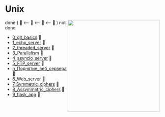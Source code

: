 # Unix

<img src=https://png.pngtree.com/png-vector/20190927/ourlarge/pngtree-adorable-baby-alpaca-illustration-for-nursery-decoration-png-image_1755209.jpg width=300 height=auto align="right"/>

done ( :green_book: <-- :ledger: <-- :orange_book: <-- :closed_book: ) not done

* [0_git_basics](https://github.com/TatianaVolkovaa/Unix/tree/main/0_git_basics) :green_book:
* [1_echo_server](https://github.com/TatianaVolkovaa/Unix/tree/main/1_echo_server) :green_book:
* [2_threaded_server](https://github.com/TatianaVolkovaa/Unix/tree/main/2_threaded_server) :green_book:
* [3_Parallelism](https://github.com/TatianaVolkovaa/Unix/tree/main/3_Parallelism) :green_book:
* [4_asyncio_server](https://github.com/TatianaVolkovaa/Unix/tree/main/4_asyncio_server) :green_book:
* [5_FTP_server](https://github.com/TatianaVolkovaa/Unix/tree/main/5_FTP_server) :green_book:
* [n_Поднятие_веб_сервера](https://github.com/TatianaVolkovaa/Unix/tree/main/n_Поднятие_веб_сервера) :green_book:
* [6_Web_server](https://github.com/TatianaVolkovaa/Unix/tree/main/6_Web_server) :green_book:
* [7_Symmetric_ciphers](https://github.com/TatianaVolkovaa/Unix/tree/main/7_Symmetric_ciphers) :green_book:
* [8_Assymmetric_ciphers](https://github.com/TatianaVolkovaa/Unix/tree/main/8_Assymmetric_ciphers) :green_book:
* [9_flask_app](https://github.com/TatianaVolkovaa/Unix/tree/main/9_flask_app) :green_book:
